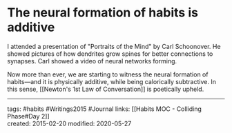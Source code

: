 # The neural formation of habits is additive 
I attended a presentation of "Portraits of the Mind" by Carl Schoonover. He showed pictures of how dendrites grow spines for better connections to synapses. Carl showed a video of neural networks forming. 

Now more than ever, we are starting to witness the neural formation of habits—and it is physically additive, while being calorically subtractive. In this sense, [[Newton's 1st Law of Conversation]] is poetically upheld.

---
tags: #habits #Writings2015 #Journal
links: [[Habits MOC - Colliding Phase#Day 2]]  
created: 2015-02-20
modified: 2020-05-27